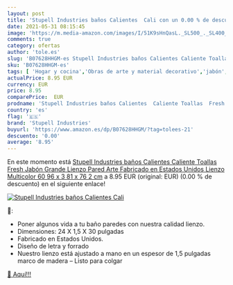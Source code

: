 ```yaml
---
layout: post
title: 'Stupell Industries baños Calientes  Cali con un 0.00 % de descuento'
date: 2021-05-31 08:15:45
image: 'https://m.media-amazon.com/images/I/51K9sHnQasL._SL500_._SL400_.jpg'
comments: true
category: ofertas
author: 'tole.es'
slug: 'B07628HHGM-es Stupell Industries baños Calientes Caliente Toallas Fresh...'
sku: 'B07628HHGM-es'
tags: [ 'Hogar y cocina','Obras de arte y material decorativo','jabón','stupell industries', ]
actualPrice: 8.95 EUR
currency: EUR
price: 8.95
comparePrice:  EUR
prodname: 'Stupell Industries baños Calientes  Caliente Toallas  Fresh Jabón Grande Lienzo Pared Arte  Fabricado en Estados Unidos  Lienzo  Multicolor  60 96 x 3 81 x 76 2 cm'
country: 'es'
flag: '🇪🇸'
brand: 'Stupell Industries'
buyurl: 'https://www.amazon.es/dp/B07628HHGM/?tag=tolees-21'
descuento: '0.00'
average: '8.95'
---
```


En este momento está [Stupell Industries baños Calientes  Caliente Toallas  Fresh Jabón Grande Lienzo Pared Arte  Fabricado en Estados Unidos  Lienzo  Multicolor  60 96 x 3 81 x 76 2 cm](https://www.amazon.es/dp/B07628HHGM/?tag=tolees-21) a 8.95 EUR (original:  EUR) (0.00 %  de descuento) en el siguiente enlace!

[![Stupell Industries baños Calientes  Cali](https://m.media-amazon.com/images/I/51K9sHnQasL._SL500_._SL400_.jpg)](https://www.amazon.es/dp/B07628HHGM/?tag=tolees-21)

🔎:

- Poner algunos vida a tu baño paredes con nuestra calidad lienzo.
- Dimensiones: 24 X 1,5 X 30 pulgadas
- Fabricado en Estados Unidos.
- Diseño de letra y forrado
- Nuestro lienzo está ajustado a mano en un espesor de 1,5 pulgadas marco de madera – Listo para colgar

[🛒 Aquí!!!](https://www.amazon.es/dp/B07628HHGM/?tag=tolees-21)

